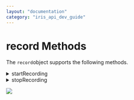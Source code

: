 ```yaml
---
layout: "documentation"
category: "iris_api_dev_guide"
---
```

                            


record Methods
==============

The `record`object supports the following methods.


<details close markdown="block"><summary>startRecording</summary> 

* * *

Starts recording audio.

### Syntax

{% highlight VoltMx %}
startRecording();
{% endhighlight %}

### Example

{% highlight VoltMx %}
function errorcallback(errorMessage) {
    var errorMesg = "Reason for the failure is: " + errorMessage;
    alert(errorMesg);
}

function successcallback(fileobj) {}

var fileObj = new voltmx.io.file("recording");

var config = {
    onSuccess: successCallback,
    onFailure: failureCallback
};

var recordObj = voltmx.media.record(fileobj, config);
recordObj.startRecording();
{% endhighlight %}

### Parameters

None.

### Return Values

None.

### Platform Availability

Windows10, Android, iOS

* * *

</details>
<details close markdown="block"><summary>stopRecording</summary> 

* * *

Stops the current recording.

### Syntax

{% highlight VoltMx %}
stopRecording();
{% endhighlight %}

### Example

{% highlight VoltMx %}
function errorcallback(errorMessage) {
    var errorMesg = "Reason for the failure is: " + errorMessage;
    alert(errorMesg);
}

function successcallback(fileobj) {}

var fileObj = new voltmx.io.file("recording");

var config = {
    onSuccess: successCallback,
    onFailure: failureCallback
};

var recordObj = voltmx.media.record(fileobj, config);
recordObj.startRecording();

// More code goes here.

recordObj.stopRecording();
{% endhighlight %}

### Parameters

None.

### Return Values

None.

### Remarks

This method has no effect if recording is not in progress.

### Platform Availability

Windows10, Android, iOS

* * *

</details>

![](resources/prettify/onload.png)
